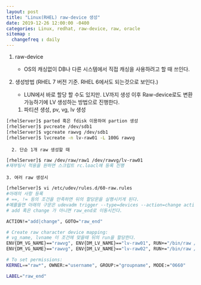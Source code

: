 ```yaml
---
layout: post
title: "Linux(RHEL) raw-device 생성"
date: 2019-12-26 12:00:00 -0400
categories: Linux, redhat, raw-device, raw, oracle
sitemap :
  changefreq : daily
---
```


1. raw-device 
    - OS의 캐싱없이 DB나 다른 시스템에서 직접 캐싱을 사용하려고 할 때 쓰인다.

2. 생성방법 (RHEL 7 버전 기준. RHEL 6에서도 되는것으로 보인다.)
    - LUN에서 바로 할당 할 수도 있지만. LV까지 생성 이후 Raw-device로도 변환 가능하기에 LV 생성하는 방법으로 진행한다.
    
    1. 파티션 생성, pv, vg, lv 생성
```bash
[rhelServer]$ parted 혹은 fdisk 이용하여 partion 생성
[rhelServer]$ pvcreate /dev/sdb1
[rhelServer]$ vgcreate rawvg /dev/sdb1
[rhelServer]$ lvcreate -n lv-raw01 -L 100G rawvg
```
      2. 단순 1개 raw 생성할 때
```bash
[rhelServer]$ raw /dev/raw/raw1 /dev/rawvg/lv-raw01
#재부팅시 적용을 원하면 스크립트 rc.loacl에 등록 진행
```
    3. 여러 raw 생성시 
```bash
[rhelServer]$ vi /etc/udev/rules.d/60-raw.rules
#아래의 사항 등록
# ==, != 등의 조건을 만족하면 뒤의 할당문을 실행시키게 된다. 
#예를들면 아래의 구문은 udevadm trigger --type=devices --action=change action 부분이 
# add 혹은 change 가 아니면 raw_end로 이동시킨다.

ACTION!="add|change", GOTO="raw_end" 

# Create raw character device mapping: 
# vg_name, lvname 이 조건에 맞을때 뒤의 run을 할당한다. 
ENV{DM_VG_NAME}=="rawvg", ENV{DM_LV_NAME}=="lv-raw01", RUN+="/bin/raw /dev/raw/raw1 %N"
ENV{DM_VG_NAME}=="rawvg", ENV{DM_LV_NAME}=="lv-raw02", RUN+="/bin/raw /dev/raw/raw2 %N"

# To set permissions: 
KERNEL=="raw*", OWNER:="username", GROUP:="groupname", MODE:="0660"

LABEL="raw_end"

```

